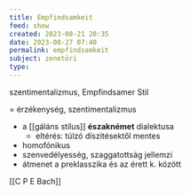 ```yaml
---
title: Empfindsamkeit
feed: show
created: 2023-08-21 20:35
date: 2023-08-27 07:40
permalink: empfindsamkeit
subject: zenetöri
type: 
---
```


szentimentalizmus, Empfindsamer Stil

= érzékenység, szentimentalizmus
- a [[gáláns stílus]] **északnémet** dialektusa
	- eltérés: túlzó díszítésektől mentes
- homofónikus
- szenvedélyesség, szaggatottság jellemzi
- átmenet a preklasszika és az érett k. között

[[C P E Bach]]